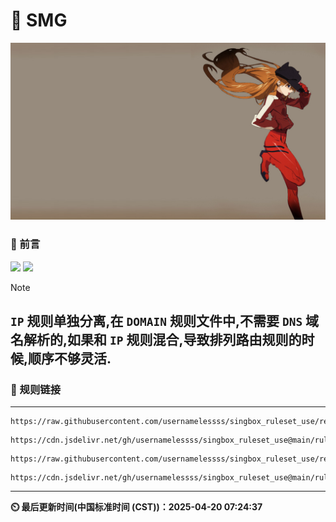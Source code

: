 
# 🧸 SMG
![](https://raw.githubusercontent.com/usernamelessss/picture-bed/main/images/202504042256831.jpg)
### 📣 前言
![](https://shields.io/badge/-移除重复规则-ff69b4) ![](https://shields.io/badge/-IP&nbsp;规则单独存放不与&nbsp;DOMAIN&nbsp;等混合-green)
> [!NOTE]
**`IP` 规则单独分离,在 `DOMAIN` 规则文件中,不需要 `DNS` 域名解析的,如果和 `IP` 规则混合,导致排列路由规则的时候,顺序不够灵活.**
---

###  🔗 规则链接
---

```url
https://raw.githubusercontent.com/usernamelessss/singbox_ruleset_use/refs/heads/main/rule/SMG/SMG_No_IP.json
```

```url
https://cdn.jsdelivr.net/gh/usernamelessss/singbox_ruleset_use@main/rule/SMG/SMG_No_IP.json
```

```url
https://raw.githubusercontent.com/usernamelessss/singbox_ruleset_use/refs/heads/main/rule/SMG/SMG_No_IP.srs
```

```url
https://cdn.jsdelivr.net/gh/usernamelessss/singbox_ruleset_use@main/rule/SMG/SMG_No_IP.srs
```

---
**⏲️ 最后更新时间(中国标准时间 (CST))：2025-04-20 07:24:37**